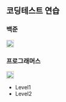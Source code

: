 ## 코딩테스트 연습

### 백준

<img src="https://img.shields.io/badge/java-007396?style=for-the-badge&logo=java&logoColor=white" height="20">

### 프로그래머스

<img src="https://img.shields.io/badge/javascript-F7DF1E?style=for-the-badge&logo=javascript&logoColor=black" height="20">

- Level1
- Level2
